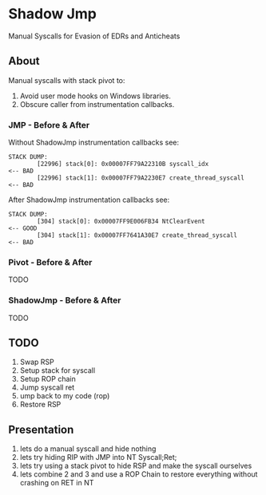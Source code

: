# Shadow Jmp

Manual Syscalls for Evasion of EDRs and Anticheats

## About

Manual syscalls with stack pivot to:
1. Avoid user mode hooks on Windows libraries.
2. Obscure caller from instrumentation callbacks.

### JMP - Before & After

Without ShadowJmp instrumentation callbacks see:

```
STACK DUMP:
        [22996] stack[0]: 0x00007FF79A22310B syscall_idx                <-- BAD
        [22996] stack[1]: 0x00007FF79A2230E7 create_thread_syscall      <-- BAD
```

After ShadowJmp instrumentation callbacks see:

```
STACK DUMP:
        [304] stack[0]: 0x00007FF9E006FB34 NtClearEvent                 <-- GOOD
        [304] stack[1]: 0x00007FF7641A30E7 create_thread_syscall        <-- BAD
```

### Pivot - Before & After

TODO

### ShadowJmp - Before & After

TODO

## TODO

1. Swap RSP
2. Setup stack for syscall
3. Setup ROP chain
4. Jump syscall ret
5. ump back to my code (rop)
6. Restore RSP

## Presentation

1. lets do a manual syscall and hide nothing
2. lets try hiding RIP with JMP into NT Syscall;Ret;
3. lets try using a stack pivot to hide RSP and make the syscall ourselves
4. lets combine 2 and 3 and use a ROP Chain to restore everything without crashing on RET in NT